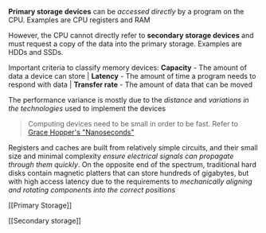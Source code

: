 **Primary storage devices** can be *accessed directly* by a program on the CPU. Examples are CPU registers and RAM

However, the CPU cannot directly refer to **secondary storage devices** and must request a copy of the data into the primary storage. Examples are HDDs and SSDs.

Important criteria to classify memory devices: **Capacity** - The amount of data a device can store | **Latency** - The amount of time a program needs to respond with data | **Transfer rate** - The amount of data that can be moved


The performance variance is mostly due to the *distance* and *variations in the technologies* used to implement the devices

> Computing devices need to be small in order to be fast. Refer to [Grace Hopper's "Nanoseconds"](https://www.youtube.com/watch?v=9eyFDBPk4Yw)

Registers and caches are built from relatively simple circuits, and their small size and minimal complexity *ensure electrical signals can propagate through them quickly*. On the opposite end of the spectrum, traditional hard disks contain magnetic platters that can store hundreds of gigabytes, but with high access latency due to the requirements to *mechanically aligning and rotating components into the correct positions*

[[Primary Storage]]

[[Secondary storage]]

